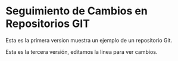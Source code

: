 # Seguimiento de Cambios en Repositorios GIT

Esta es la primera version muestra un ejemplo de un repositorio Git.

Esta es la tercera versión, editamos la linea para ver cambios.

